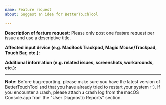 ```yaml
---
name: Feature request
about: Suggest an idea for BetterTouchTool

---
```


**Description of feature request:**
Please only post one feature request per issue and use a descriptive title.

**Affected input device (e.g. MacBook Trackpad, Magic Mouse/Trackpad, Touch Bar, etc.):**


**Additional information (e.g. related issues, screenshots, workarounds, etc.):**



---

**Note:** Before bug reporting, please make sure you have the latest version of BetterTouchTool and that you have already tried to restart your system :-). If you encounter a crash, please attach a crash log from the macOS Console.app from the "User Diagnostic Reports" section.
